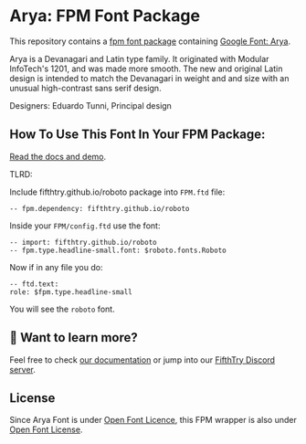 # Arya: FPM Font Package

This repository contains a [fpm font package](https://fpm.dev/featured/fonts/) containing [Google Font: 
Arya](https://fonts.google.com/specimen/Arya/about).

Arya is a Devanagari and Latin type family. It originated with Modular InfoTech's 1201, and was made more smooth. The 
new and original Latin design is intended to match the Devanagari in weight and and size with an unusual high-contrast 
sans serif design.

Designers: Eduardo Tunni, Principal design

## How To Use This Font In Your FPM Package:

[Read the docs and demo](https://fifthtry.github.io/arya-font).

TLRD:

Include fifthtry.github.io/roboto package into `FPM.ftd` file:

```ftd
-- fpm.dependency: fifthtry.github.io/roboto
```

Inside your `FPM/config.ftd` use the font:

```ftd
-- import: fifthtry.github.io/roboto
-- fpm.type.headline-small.font: $roboto.fonts.Roboto
```

Now if in any file you do:

```ftd
-- ftd.text:
role: $fpm.type.headline-small
```

You will see the `roboto` font.

## 👀 Want to learn more?

Feel free to check [our documentation](https://fpm.dev/) or jump into our [FifthTry Discord 
server](https://discord.gg/bucrdvptYd).

## License

Since Arya Font is under [Open Font Licence](https://fonts.google.com/specimen/Arya/about), this FPM wrapper is also
under [Open Font License](LICENSE).




